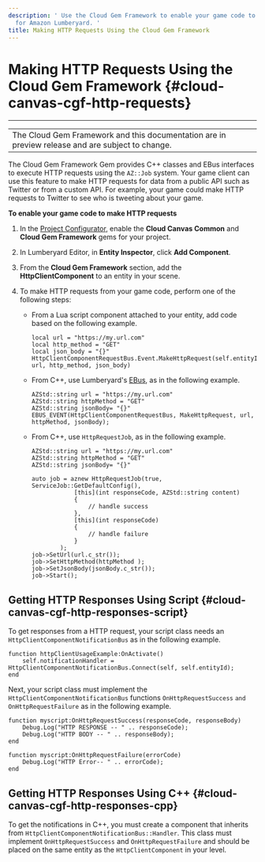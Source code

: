 ```yaml
---
description: ' Use the Cloud Gem Framework to enable your game code to make HTTP requests
  for Amazon Lumberyard. '
title: Making HTTP Requests Using the Cloud Gem Framework
---
```

# Making HTTP Requests Using the Cloud Gem Framework {#cloud-canvas-cgf-http-requests}


****

|  |
| --- |
| The Cloud Gem Framework and this documentation are in preview release and are subject to change\. |

The Cloud Gem Framework Gem provides C\+\+ classes and EBus interfaces to execute HTTP requests using the `AZ::Job` system\. Your game client can use this feature to make HTTP requests for data from a public API such as Twitter or from a custom API\. For example, your game could make HTTP requests to Twitter to see who is tweeting about your game\.

**To enable your game code to make HTTP requests**

1. In the [Project Configurator](/docs/userguide/configurator/intro.md), enable the **Cloud Canvas Common** and **Cloud Gem Framework** gems for your project\.

1. In Lumberyard Editor, in **Entity Inspector**, click **Add Component**\.

1. From the **Cloud Gem Framework** section, add the **HttpClientComponent** to an entity in your scene\.

1. To make HTTP requests from your game code, perform one of the following steps:
   + From a Lua script component attached to your entity, add code based on the following example\.

     ```
     local url = "https://my.url.com"
     local http_method = "GET"
     local json_body = "{}"
     HttpClientComponentRequestBus.Event.MakeHttpRequest(self.entityId, url, http_method, json_body)
     ```
   + From C\+\+, use Lumberyard's [EBus](/docs/userguide/programming/ebus/intro.md), as in the following example\.

     ```
     AZStd::string url = "https://my.url.com"
     AZStd::string httpMethod = "GET"
     AZStd::string jsonBody= "{}"
     EBUS_EVENT(HttpClientComponentRequestBus, MakeHttpRequest, url, httpMethod, jsonBody);
     ```
   + From C\+\+, use `HttpRequestJob`, as in the following example\.

     ```
     AZStd::string url = "https://my.url.com"
     AZStd::string httpMethod = "GET"
     AZStd::string jsonBody= "{}"

     auto job = aznew HttpRequestJob(true, ServiceJob::GetDefaultConfig(),
                 [this](int responseCode, AZStd::string content)
                 {
                     // handle success
                 },
                 [this](int responseCode)
                 {
                     // handle failure
                 }
             );
     job->SetUrl(url.c_str());
     job->SetHttpMethod(httpMethod );
     job->SetJsonBody(jsonBody.c_str());
     job->Start();
     ```

## Getting HTTP Responses Using Script {#cloud-canvas-cgf-http-responses-script}

To get responses from a HTTP request, your script class needs an `HttpClientComponentNotificationBus` as in the following example\.

```
function httpClientUsageExample:OnActivate()
    self.notificationHandler = HttpClientComponentNotificationBus.Connect(self, self.entityId);
end
```

Next, your script class must implement the `HttpClientComponentNotificationBus` functions `OnHttpRequestSuccess` `and OnHttpRequestFailure` as in the following example\.

```
function myscript:OnHttpRequestSuccess(responseCode, responseBody)
    Debug.Log("HTTP RESPONSE -- " .. responseCode);
    Debug.Log("HTTP BODY -- " .. responseBody);
end

function myscript:OnHttpRequestFailure(errorCode)
    Debug.Log("HTTP Error-- " .. errorCode);
end
```

## Getting HTTP Responses Using C\+\+ {#cloud-canvas-cgf-http-responses-cpp}

To get the notifications in C\+\+, you must create a component that inherits from `HttpClientComponentNotificationBus::Handler`\. This class must implement `OnHttpRequestSuccess` and `OnHttpRequestFailure` and should be placed on the same entity as the `HttpClientComponent` in your level\.